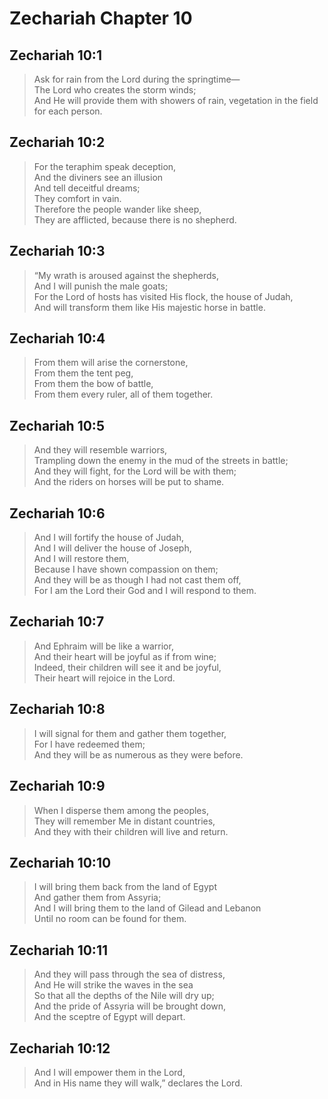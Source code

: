 # Zechariah Chapter 10

## Zechariah 10:1

> Ask for rain from the Lord during the springtime—  
> The Lord who creates the storm winds;  
> And He will provide them with showers of rain, vegetation in the field for each person.

## Zechariah 10:2

> For the teraphim speak deception,  
> And the diviners see an illusion  
> And tell deceitful dreams;  
> They comfort in vain.  
> Therefore the people wander like sheep,  
> They are afflicted, because there is no shepherd.

## Zechariah 10:3

> “My wrath is aroused against the shepherds,  
> And I will punish the male goats;  
> For the Lord of hosts has visited His flock, the house of Judah,  
> And will transform them like His majestic horse in battle.

## Zechariah 10:4

> From them will arise the cornerstone,  
> From them the tent peg,  
> From them the bow of battle,  
> From them every ruler, all of them together.

## Zechariah 10:5

> And they will resemble warriors,  
> Trampling down the enemy in the mud of the streets in battle;  
> And they will fight, for the Lord will be with them;  
> And the riders on horses will be put to shame.

## Zechariah 10:6

> And I will fortify the house of Judah,  
> And I will deliver the house of Joseph,  
> And I will restore them,  
> Because I have shown compassion on them;  
> And they will be as though I had not cast them off,  
> For I am the Lord their God and I will respond to them.

## Zechariah 10:7

> And Ephraim will be like a warrior,  
> And their heart will be joyful as if from wine;  
> Indeed, their children will see it and be joyful,  
> Their heart will rejoice in the Lord.

## Zechariah 10:8

> I will signal for them and gather them together,  
> For I have redeemed them;  
> And they will be as numerous as they were before.

## Zechariah 10:9

> When I disperse them among the peoples,  
> They will remember Me in distant countries,  
> And they with their children will live and return.

## Zechariah 10:10

> I will bring them back from the land of Egypt  
> And gather them from Assyria;  
> And I will bring them to the land of Gilead and Lebanon  
> Until no room can be found for them.

## Zechariah 10:11

> And they will pass through the sea of distress,  
> And He will strike the waves in the sea  
> So that all the depths of the Nile will dry up;  
> And the pride of Assyria will be brought down,  
> And the sceptre of Egypt will depart.

## Zechariah 10:12

> And I will empower them in the Lord,  
> And in His name they will walk,” declares the Lord.
